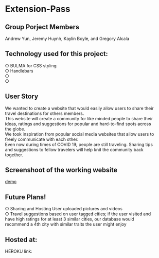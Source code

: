 # Extension-Pass

## Group Porject Members
Andrew Yun, Jeremy Huynh, Kaylin Boyle, and Gregory Alcala

## Technology used for this project:
○ BULMA for CSS styling <br>
○ Handlebars <br>
○ <br>
○

## User Story
We wanted to create a website that would easily allow users to share their travel destinations for others members. <br>
This website will create a community for like minded people to share their ideas, ratings and suggestions for popular and hard-to-find spots across the globe. <br>
We took inspiration from popular social media websites that allow users to freely communicate with each other. <br>
Even now during times of COVID 19, people are still traveling. Sharing tips and suggestions to fellow travelers will help knit the community back together.

## Screenshoot of the working website
[demo](https://user-images.githubusercontent.com/88611613/148153989-ce09e8e1-06c6-466d-80ec-4d8ee377602c.gif)

## Future Plans!

○ Sharing and Hosting User uploaded pictures and videos <br>
○ Travel suggestions based on user tagged cities; if the user visited and have high ratings for at least 3 similar cities, our database would recommend a 4th city with similar traits the user might enjoy

## Hosted at:
HEROKU link:
